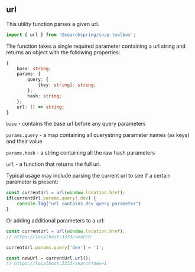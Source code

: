 ## url
This utility function parses a given url.

```typescript
import { url } from '@searchspring/snap-toolbox';
```

The function takes a single required parameter containing a url string and returns an object with the following properties:

```typescript
{
	base: string;
	params: {
		query: {
			[key: string]: string;	
		};
		hash: string;
	};
	url: () => string;
}
```

`base` - contains the base url before any query parameters

`params.query` - a map containing all querystring parameter names (as keys) and their value

`params.hash` - a string containing all the raw hash parameters

`url` - a function that returns the full url.

Typical usage may include parsing the current url to see if a certain parameter is present: 

```typescript
const currentUrl = url(window.location.href);
if(currentUrl.params.query?.dev) {
    console.log("url contains dev query parameter")
}
```

Or adding additional parameters to a url: 

```typescript
const currentUrl = url(window.location.href);
// https://localhost:3333/search

currentUrl.params.query['dev'] = '1';

const newUrl = currentUrl.url();
// https://localhost:3333/search?dev=1
```
